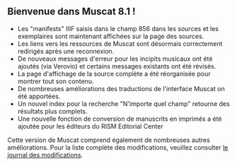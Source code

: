 ## Bienvenue dans Muscat 8.1 !

* Les "manifests" IIIF saisis dans le champ 856 dans les sources et les exemplaires sont maintenant affichées sur la page des sources.
* Les liens vers les ressources de Muscat sont désormais correctement redirigés après une reconnexion.
* De nouveaux messages d'erreur pour les incipits musicaux ont été ajoutés (via Verovio) et certains messages existants ont été révisés.
* La page d'affichage de la source complète a été réorganisée pour montrer tout son contenu.
* De nombreuses améliorations des traductions de l'interface Muscat on été apportées.
* Un nouvel index pour la recherche "N'importe quel champ" retourne des résultats plus complets.
* Une nouvelle fonction de conversion de manuscrits en imprimés a été ajoutée pour les éditeurs du RISM Editorial Center

Cette version de Muscat comprend également de nombreuses autres améliorations. Pour la liste complète des modifications, veuillez consulter [le journal des modifications](https://github.com/rism-ch/muscat/blob/master/CHANGELOG).
